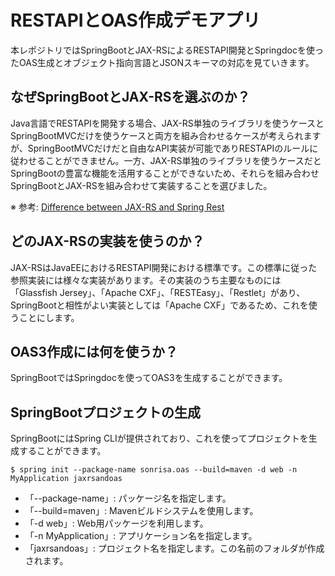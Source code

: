 # RESTAPIとOAS作成デモアプリ

本レポジトリではSpringBootとJAX-RSによるRESTAPI開発とSpringdocを使ったOAS生成とオブジェクト指向言語とJSONスキーマの対応を見ていきます。

## なぜSpringBootとJAX-RSを選ぶのか？

Java言語でRESTAPIを開発する場合、JAX-RS単独のライブラリを使うケースとSpringBootMVCだけを使うケースと両方を組み合わせるケースが考えられますが、SpringBootMVCだけだと自由なAPI実装が可能でありRESTAPIのルールに従わせることができません。一方、JAX-RS単独のライブラリを使うケースだとSpringBootの豊富な機能を活用することができないため、それらを組み合わせSpringBootとJAX-RSを組み合わせて実装することを選びました。

※ 参考:
[Difference between JAX-RS and Spring Rest](https://stackoverflow.com/questions/42944777/difference-between-jax-rs-and-spring-rest)

## どのJAX-RSの実装を使うのか？

JAX-RSはJavaEEにおけるRESTAPI開発における標準です。この標準に従った参照実装には様々な実装があります。その実装のうち主要なものには「Glassfish
Jersey」、「Apache
CXF」、「RESTEasy」、「Restlet」があり、SpringBootと相性がよい実装としては「Apache
CXF」であるため、これを使うことにします。

## OAS3作成には何を使うか？

SpringBootではSpringdocを使ってOAS3を生成することができます。

## SpringBootプロジェクトの生成

SpringBootにはSpring
CLIが提供されており、これを使ってプロジェクトを生成することができます。

```
$ spring init --package-name sonrisa.oas --build=maven -d web -n MyApplication jaxrsandoas
```

- 「--package-name」: パッケージ名を指定します。
- 「--build=maven」: Mavenビルドシステムを使用します。
- 「-d web」: Web用パッケージを利用します。
- 「-n MyApplication」: アプリケーション名を指定します。
- 「jaxrsandoas」:
  プロジェクト名を指定します。この名前のフォルダが作成されます。
